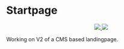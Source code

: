 # Startpage
<p align="center">
	<a href="https://github.com/SenneVanderAuwera/startpage/releases">
		<img src="https://img.shields.io/badge/stable%20version-v1.0.0-green"/>
	</a>
	<a href="https://github.com/SenneVanderAuwera/startpage">
		<img src="https://img.shields.io/badge/build%20version-v2.0.0-red"/>
	</a>
</p>
Working on V2 of a CMS based landingpage.

